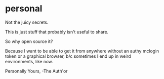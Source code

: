 # personal

Not the juicy secrets.

This is just stuff that probably isn't useful to share.

So why open source it?

Because I want to be able to get it from anywhere
without an authy mclogin token or a graphical browser,
b/c sometimes I end up in weird environments, like now.

Personally Yours,
-The Auth'or
